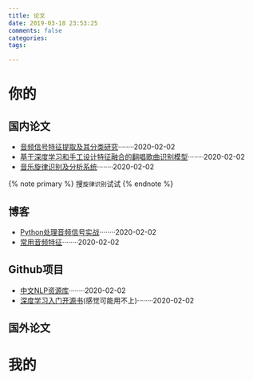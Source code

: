 ```yaml
---
title: 论文
date: 2019-03-18 23:53:25
comments: false
categories:
tags:

---
```

# 你的
## 国内论文
- [音频信号特征提取及其分类研究](https://www.ixueshu.com/document/994906362d7885de48f1737479db9fe0318947a18e7f9386.html)········2020-02-02
- [基于深度学习和手工设计特征融合的翻唱歌曲识别模型](https://www.ixueshu.com/document/18debfaea2340c5ddaec29cd9b90c150318947a18e7f9386.html)········2020-02-02
- [音乐旋律识别及分析系统](http://xueshu.baidu.com/usercenter/paper/show?paperid=18b1c7cd8f101704f21b670b9a1c4464&site=xueshu_se)········2020-02-02

{% note primary %}
搜`旋律识别`试试
{% endnote %}

## 博客
- [Python处理音频信号实战](https://www.jiqizhixin.com/articles/2019-01-11-25)········2020-02-02
- [常用音频特征](https://blog.csdn.net/Barry_J/article/details/80996564)········2020-02-02

## Github项目
- [中文NLP资源库](https://github.com/fighting41love/funNLP)········2020-02-02
- [深度学习入门开源书](https://github.com/dragen1860/Deep-Learning-with-TensorFlow-book)(感觉可能用不上)········2020-02-02

## 国外论文

# 我的
